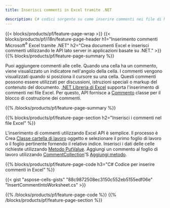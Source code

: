 ```yaml
---
title: Inserisci commenti in Excel tramite .NET

description: C# codici sorgente su come inserire commenti nei file di Microsoft Excel utilizzando .NET Libreria. 
---
```

{{< blocks/products/pf/feature-page-wrap >}}
{{< blocks/products/pf/i18n/feature-page-header h1="Inserimento commenti Microsoft<sup>&reg;</sup> Excel tramite .NET" h2="Crea documenti Excel e inserisci commenti utilizzando le API lato server in applicazioni basate su .NET." >}}
{{% blocks/products/pf/feature-page-summary %}}

Puoi aggiungere commenti alle celle. Quando una cella ha un commento, viene visualizzato un indicatore nell'angolo della cella. I commenti vengono visualizzati quando si posiziona il cursore su una cella. Questi commenti possono essere utilizzati per discussioni, istruzioni speciali o markup del contenuto del documento. [.NET Libreria di Excel](/cells/net/) supporta l'inserimento di commenti nei file Excel. Per questo, API fornisce a [Commento](https://reference.aspose.com/cells/net/aspose.cells/comment) classe per il blocco di costruzione dei commenti.

{{% /blocks/products/pf/feature-page-summary %}}

{{% blocks/products/pf/feature-page-section h2="Inserisci i commenti nel file Excel" %}}

L'inserimento di commenti utilizzando Excel API è semplice. Il processo è Crea [Classe cartella di lavoro](https://reference.aspose.com/cells/net/aspose.cells/workbook) oggetto e selezionare il primo foglio di lavoro o il foglio pertinente fornendo il relativo indice. Inserisci i dati delle celle richieste utilizzando [Metodo PutValue](https://reference.aspose.com/cells/net/aspose.cells/cell/methods/putvalue/index). Aggiungi un commento al foglio di lavoro utilizzando [CommentCollection](https://reference.aspose.com/cells/net/aspose.cells/commentcollection)'S [Aggiungi metodo](https://reference.aspose.com/cells/net/aspose.cells.commentcollection/add/methods/1).

{{% blocks/products/pf/feature-page-code h3="C# Codice per inserire commenti in Excel" %}}

{{< gist "aspose-cells-gists" "88c9872508ec3150c552eb5155edf06e" "InsertCommentIntoWorksheet.cs" >}}

{{% /blocks/products/pf/feature-page-code %}}
{{% /blocks/products/pf/feature-page-section %}}
